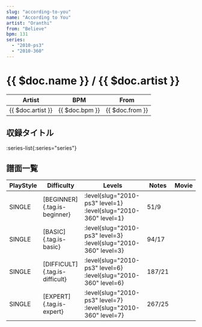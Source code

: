 ```yaml
---
slug: "according-to-you"
name: "According to You"
artist: "Oranthi"
from: "Believe"
bpm: 131
series:
  - "2010-ps3"
  - "2010-360"
---
```


# {{ $doc.name }} / {{ $doc.artist }}

|Artist|BPM|From|
|------|---|----|
|{{ $doc.artist }}|{{ $doc.bpm }}|{{ $doc.from }}|

## 収録タイトル

:series-list{:series="series"}

## 譜面一覧

|PlayStyle|Difficulty|Levels|Notes|Movie|
|---------|----------|------|-----|-----|
|SINGLE|[BEGINNER]{.tag.is-beginner}|<div class="field is-grouped is-grouped-multiline"> :level{slug="2010-ps3" level=1} :level{slug="2010-360" level=1}</div>|51/9||
|SINGLE|[BASIC]{.tag.is-basic}|<div class="field is-grouped is-grouped-multiline"> :level{slug="2010-ps3" level=3} :level{slug="2010-360" level=3}</div>|94/17||
|SINGLE|[DIFFICULT]{.tag.is-difficult}|<div class="field is-grouped is-grouped-multiline"> :level{slug="2010-ps3" level=6} :level{slug="2010-360" level=6}</div>|187/21||
|SINGLE|[EXPERT]{.tag.is-expert}|<div class="field is-grouped is-grouped-multiline"> :level{slug="2010-ps3" level=7} :level{slug="2010-360" level=7}</div>|267/25||
